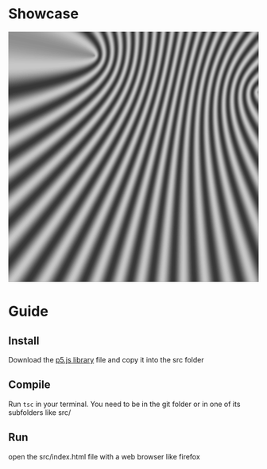 # Showcase
![canvas](readme-assets/canvas.png)

# Guide
## Install
Download the [p5.js library](https://p5js.org/download/) file and copy it into the src folder

## Compile
Run `tsc` in your terminal.
You need to be in the git folder or in one of its subfolders like src/

## Run
open the src/index.html file with a web browser like firefox
